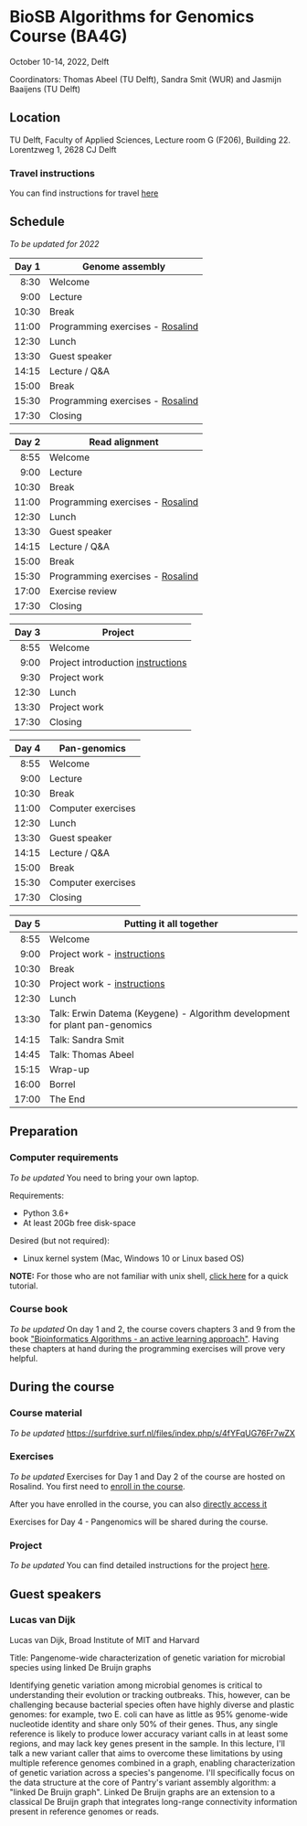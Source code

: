 # BioSB Algorithms for Genomics Course (BA4G)

October 10-14, 2022, Delft

Coordinators: Thomas Abeel (TU Delft), Sandra Smit (WUR) and Jasmijn Baaijens (TU Delft) 

## Location
TU Delft, Faculty of Applied Sciences, Lecture room G (F206), Building 22.
Lorentzweg 1, 2628 CJ Delft


### Travel instructions
You can find instructions for travel [here](https://iamap.tudelft.nl/en/poi/applied-physics-faculty-of-applied-physics-2/)



## Schedule
*To be updated for 2022*

|Day 1| Genome assembly      |
|------:|-----------------------------|
|  8:30 | Welcome                     |
|  9:00 | Lecture                     |
| 10:30 | Break                       |
| 11:00 | Programming exercises - [Rosalind][ex]|
| 12:30 | Lunch                       |
| 13:30 | Guest speaker               |
| 14:15 | Lecture / Q&A               |
| 15:00 | Break                       |
| 15:30 | Programming exercises - [Rosalind][ex]|
| 17:30 | Closing                     |

|Day 2  | Read alignment       |
|------:|-----------------------------|
|  8:55 | Welcome                     |
|  9:00 | Lecture                     |
| 10:30 | Break                       |
| 11:00 | Programming exercises - [Rosalind][ex]|
| 12:30 | Lunch                       |
| 13:30 | Guest speaker               |
| 14:15 | Lecture / Q&A               |
| 15:00 | Break                       |
| 15:30 | Programming exercises - [Rosalind][ex]|
| 17:00 | Exercise review             |
| 17:30 | Closing                     |

|Day 3  |Project              |
|------:|-----------------------------|
|  8:55 | Welcome                     |
|  9:00 | Project introduction [instructions][proj]|
|  9:30 | Project work                |
| 12:30 | Lunch                       |
| 13:30 | Project work                |
| 17:30 | Closing                     |

|Day 4  | Pan-genomics         |
|------:|-----------------------------|
|  8:55 | Welcome                     |
|  9:00 | Lecture                     |
| 10:30 | Break                       |
| 11:00 | Computer exercises          |
| 12:30 | Lunch                       |
| 13:30 | Guest speaker               |
| 14:15 | Lecture / Q&A               |
| 15:00 | Break                       |
| 15:30 | Computer exercises          |
| 17:30 | Closing                     |

|Day 5  | Putting it all together |
|------:|-----------------------------|
|  8:55 | Welcome                     |
|  9:00 | Project work - [instructions][proj]|
| 10:30 | Break                       |
| 10:30 | Project work - [instructions][proj]|
| 12:30 | Lunch                       |
| 13:30 | Talk\: Erwin Datema (Keygene) - Algorithm development for plant pan-genomics |
| 14:15 | Talk\: Sandra Smit  |
| 14:45 | Talk\: Thomas Abeel         |
| 15:15 | Wrap-up|
| 16:00 | Borrel                      |
| 17:00 | The End                     |

## Preparation
### Computer requirements
*To be updated*
You need to bring your own laptop. 

Requirements: 
* Python 3.6+
* At least 20Gb free disk-space

Desired (but not required): 
* Linux kernel system (Mac, Windows 10 or Linux based OS)

__NOTE:__ For those who are not familiar with unix shell, [click here][unix] for a quick tutorial.

### Course book
*To be updated*
On day 1 and 2, the course covers chapters 3 and 9 from the book ["Bioinformatics Algorithms - an active learning approach"](http://bioinformaticsalgorithms.com/). Having these chapters at hand during the programming exercises will prove very helpful.


## During the course

### Course material
*To be updated*
https://surfdrive.surf.nl/files/index.php/s/4fYFqUG76Fr7wZX

### Exercises 
*To be updated*
Exercises for Day 1 and Day 2 of the course are hosted on Rosalind. You first need to [enroll in the course](http://rosalind.info/classes/enroll/b694ec3604/).

After you have enrolled in the course, you can also [directly access it][ex] 

Exercises for Day 4 - Pangenomics will be shared during the course.

### Project
*To be updated*
You can find detailed instructions for the project [here][proj].

[unix]: https://ba4g.github.io/unix-intro.html
[ex]: http://rosalind.info/classes/614/
[proj]: https://ba4g.github.io/project-instructions.html

## Guest speakers

### Lucas van Dijk
Lucas van Dijk, Broad Institute of MIT and Harvard

Title: Pangenome-wide characterization of genetic variation for microbial species using linked De Bruijn graphs

Identifying genetic variation among microbial genomes is critical to understanding their evolution or tracking outbreaks. This, however, can be challenging because bacterial species often have highly diverse and plastic genomes: for example, two E. coli can have as little as 95% genome-wide nucleotide identity and share only 50% of their genes. Thus, any single reference is likely to produce lower accuracy variant calls in at least some regions, and may lack key genes present in the sample. In this lecture, I'll talk a new variant caller that aims to overcome these limitations by using multiple reference genomes combined in a graph, enabling characterization of genetic variation across a species's pangenome. I'll specifically focus on the data structure at the core of Pantry's variant assembly algorithm: a "linked De Bruijn graph". Linked De Bruijn graphs are an extension to a classical De Bruijn graph that integrates long-range connectivity information present in reference genomes or reads.


